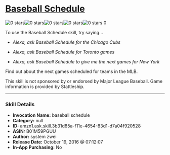 # [Baseball Schedule](http://alexa.amazon.com/#skills/amzn1.ask.skill.3b31d85a-f11e-4654-83d1-d7a04f920528)
![0 stars](../../images/ic_star_border_black_18dp_1x.png)![0 stars](../../images/ic_star_border_black_18dp_1x.png)![0 stars](../../images/ic_star_border_black_18dp_1x.png)![0 stars](../../images/ic_star_border_black_18dp_1x.png)![0 stars](../../images/ic_star_border_black_18dp_1x.png) 0

To use the Baseball Schedule skill, try saying...

* *Alexa, ask Baseball Schedule for the Chicago Cubs*

* *Alexa, ask Baseball Schedule for Toronto games*

* *Alexa, ask Baseball Schedule to give me the next games for New York*

Find out about the next games scheduled for teams in the MLB.

This skill is not sponsored by or endorsed by Major League Baseball. Game information is provided by Stattleship.

***

### Skill Details

* **Invocation Name:** baseball schedule
* **Category:** null
* **ID:** amzn1.ask.skill.3b31d85a-f11e-4654-83d1-d7a04f920528
* **ASIN:** B01M59PGUU
* **Author:** system zwei
* **Release Date:** October 19, 2016 @ 07:12:07
* **In-App Purchasing:** No

